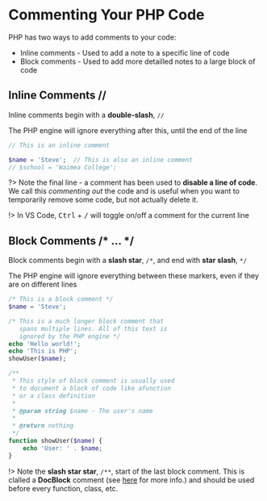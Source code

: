 # Commenting Your PHP Code

PHP has two ways to add comments to your code:

- Inline comments - Used to add a note to a specific line of code
- Block comments - Used to add more detailled notes to a large block of code

## Inline Comments //

Inline comments begin with a **double-slash**, `//`

The PHP engine will ignore everything after this, until the end of the line

```php
// This is an inline comment

$name = 'Steve';  // This is also an inline comment
// $school = 'Waimea College';
```

?> Note the final line - a comment has been used to **disable a line of code**.  We call this *commenting out* the code and is useful when you want to temporarily remove some code, but not actually delete it.

!> In VS Code, <kbd>Ctrl</kbd> + <kbd>/</kbd> will toggle on/off a comment for the current line


## Block Comments /* ... */

Block comments begin with a **slash star**, `/*`, and end with **star slash**, `*/`

The PHP engine will ignore everything between these markers, even if they are on different lines

```php
/* This is a block comment */
$name = 'Steve';

/* This is a much longer block comment that
   spans multiple lines. All of this text is
   ignored by the PHP engine */
echo 'Hello world!';
echo 'This is PHP';
showUser($name);

/**
 * This style of block comment is usually used
 * to document a block of code like afunction
 * or a class definition
 *
 * @param string $name - The user's name
 *
 * @return nothing
 */
function showUser($name) {
    echo 'User: ' . $name;
}
```

!> Note the **slash star star**, `/**`, start of the last block comment. This is clalled a **DocBlock** comment (see [here][docblock] for more info.) and should be used before every function, class, etc.


[docblock]: https://docs.phpdoc.org/guide/getting-started/what-is-a-docblock.html
